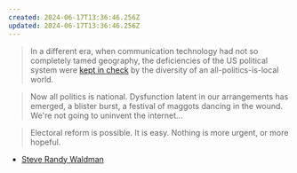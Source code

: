 ```yaml
---
created: 2024-06-17T13:36:46.256Z
updated: 2024-06-17T13:36:46.256Z
---
```

> In a different era, when communication technology had not so completely tamed geography, the deficiencies of the US political system were [kept in check](https://academic.oup.com/book/36918) by the diversity of an all-politics-is-local world.

> Now all politics is national. Dysfunction latent in our arrangements has emerged, a blister burst, a festival of maggots dancing in the wound. We're not going to uninvent the internet...

> Electoral reform is possible. It is easy. Nothing is more urgent, or more hopeful.

- [Steve Randy Waldman](https://drafts.interfluidity.com/2024/06/15/state-capacity-and-authoritarianism/index.html)